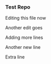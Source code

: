 ### Test Repo

Editing this file now

Another edit goes

Adding more lines

Another new line

Extra line
